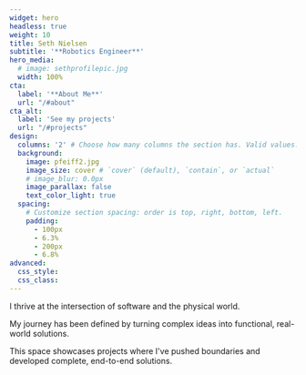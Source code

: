```yaml
---
widget: hero
headless: true
weight: 10
title: Seth Nielsen
subtitle: '**Robotics Engineer**'
hero_media:
  # image: sethprofilepic.jpg
  width: 100%
cta:
  label: '**About Me**'
  url: "/#about"
cta_alt:
  label: 'See my projects'
  url: "/#projects"
design:
  columns: '2' # Choose how many columns the section has. Valid values: 1 or 2.
  background:
    image: pfeiff2.jpg
    image_size: cover # `cover` (default), `contain`, or `actual`
    # image_blur: 0.0px
    image_parallax: false
    text_color_light: true
  spacing:
    # Customize section spacing: order is top, right, bottom, left.
    padding:
      - 100px
      - 6.3%
      - 200px
      - 6.8%
advanced:
  css_style:
  css_class:
---
```


I thrive at the intersection of software and the physical world.

My journey has been defined by turning complex ideas into functional, real-world solutions.

This space showcases projects where I've pushed boundaries and developed complete, end-to-end solutions.
